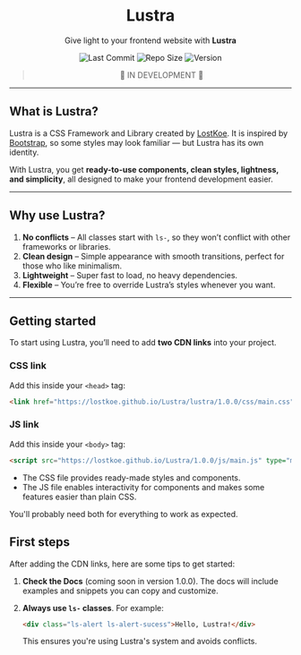<div align="center">

# Lustra

Give light to your frontend website with **Lustra**

![Last Commit](https://img.shields.io/github/last-commit/LostKoe/Lustra)
![Repo Size](https://img.shields.io/github/repo-size/LostKoe/Lustra)
![Version](https://img.shields.io/badge/version-0.6.0-darkviolet)

> 🚧 IN DEVELOPMENT 🚧

</div>

---

## What is Lustra?

Lustra is a CSS Framework and Library created by [LostKoe](https://github.com/LostKoe).
It is inspired by [Bootstrap](https://getbootstrap.com), so some styles may look familiar — but Lustra has its own identity.

With Lustra, you get **ready-to-use components, clean styles, lightness, and simplicity**, all designed to make your frontend development easier.

---

## Why use Lustra?

1. **No conflicts** – All classes start with `ls-`, so they won’t conflict with other frameworks or libraries.
2. **Clean design** – Simple appearance with smooth transitions, perfect for those who like minimalism.
3. **Lightweight** – Super fast to load, no heavy dependencies.
4. **Flexible** – You’re free to override Lustra’s styles whenever you want.

---

## Getting started

To start using Lustra, you’ll need to add **two CDN links** into your project.

### CSS link
Add this inside your `<head>` tag:
```html
<link href="https://lostkoe.github.io/Lustra/lustra/1.0.0/css/main.css" rel="stylesheet">
```

### JS link
Add this inside your `<body>` tag:
```html
<script src="https://lostkoe.github.io/Lustra/1.0.0/js/main.js" type="module"></script>
```

- The CSS file provides ready-made styles and components.
- The JS file enables interactivity for components and makes some features easier than plain CSS.

You'll probably need both for everything to work as expected.

## First steps

After adding the CDN links, here are some tips to get started:

1. **Check the Docs** (coming soon in version 1.0.0). The docs will include examples and snippets you can copy and customize.
2. **Always use `ls-` classes**. For example:
    ```html
    <div class="ls-alert ls-alert-sucess">Hello, Lustra!</div>
    ```

    This ensures you're using Lustra's system and avoids conflicts.

